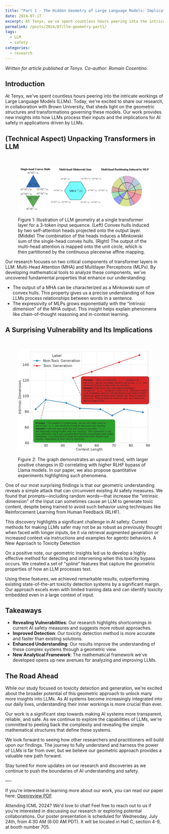 ```yaml
---
title: "Part 1 - The Hidden Geometry of Large Language Models: Implications on Safety & Toxicity‍"
date: 2024-07-17
excerpt: At Tenyx, we've spent countless hours peering into the intricate workings of Large Language Models (LLMs). Today, we're excited to share our research, in collaboration with Brown University, that sheds light on the geometric structures and transformations governing these models. Our work provides new insights into how LLMs process their inputs and the implications for AI safety in applications driven by LLMs.
permalink: /posts/2024/07/llm-geometry-part1/
tags:
  - LLM
  - safety
categories:
  - research
---
```


_Written for article published at Tenyx. Co-author: Romain Cosentino._

## Introduction

At Tenyx, we've spent countless hours peering into the intricate workings of Large Language Models (LLMs). Today, we're excited to share our research, in collaboration with Brown University, that sheds light on the geometric structures and transformations governing these models. Our work provides new insights into how LLMs process their inputs and the implications for AI safety in applications driven by LLMs.

## (Technical Aspect) Unpacking Transformers in LLM

‍<figure>
<a href="/images/llm_geometry/attention_geometry.png"><img src="/images/llm_geometry/attention_geometry.png" alt="Attention Geometry"/></a>

<figcaption>
Figure 1: Illustration of LLM geometry at a single transformer layer for a 3-token input sequence. (Left) Convex hulls induced by two self-attention heads projected onto the output layer. (Middle) The combination of the heads induces a Minkowski sum of the single-head convex hulls. (Right) The output of the multi-head attention is mapped onto the unit circle, which is then partitioned by the continuous piecewise affine mapping.
</figcaption>
</figure>

Our research focuses on two critical components of transformer layers in LLM: Multi-Head Attention (MHA) and Multilayer Perceptrons (MLPs). By developing mathematical tools to analyze these components, we've uncovered fundamental properties that enhance our understanding:

- The output of a MHA can be characterized as a Minkowski sum of convex hulls. This property gives us a precise understanding of how LLMs process relationships between words in a sentence.
- The expressivity of MLPs grows exponentially with the “intrinsic dimension” of the MHA output. This insight helps explain phenomena like chain-of-thought reasoning and in-context learning.

## A Surprising Vulnerability and Its Implications

‍<figure>
<a href="/images/llm_geometry/rlhf_jailbreak.png"><img src="/images/llm_geometry/rlhf_jailbreak.png" alt="RLHF Jailbreak"/></a>

<figcaption>
Figure 2: The graph demonstrates an upward trend, with larger positive changes in ID correlating with higher RLHF bypass of Llama models. In our paper, we also propose quantitative experiments highlighting such phenomena.
</figcaption>
</figure>

One of our most surprising findings is that our geometric understanding reveals a simple attack that can circumvent existing AI safety measures. We found that prompts—including random words—that increase the "intrinsic dimension" of the input can sometimes cause an LLM to generate toxic content, despite being trained to avoid such behavior using techniques like Reinforcement Learning from Human Feedback (RLHF).

This discovery highlights a significant challenge in AI safety. Current methods for making LLMs safer may not be as robust as previously thought when faced with longer inputs, be it via retrieval augmented generation or increased context via instructions and examples for agentic behaviors.
A New Approach to Toxicity Detection

On a positive note, our geometric insights led us to develop a highly effective method for detecting and intervening when this toxicity bypass occurs. We created a set of "spline” features that capture the geometric properties of how an LLM processes text.

Using these features, we achieved remarkable results, outperforming existing state-of-the-art toxicity detection systems by a significant margin. Our approach excels even with limited training data and can identify toxicity embedded even in a large context of input.

## Takeaways

- **Revealing Vulnerabilities**: Our research highlights shortcomings in current AI safety measures and suggests more robust approaches.
- **Improved Detection**: Our toxicity detection method is more accurate and faster than existing solutions.
- **Enhanced Understanding**: Our results improve the understanding of these complex systems through a geometric view.
- **New Analytical Framework**: The mathematical framework we've developed opens up new avenues for analyzing and improving LLMs.

## The Road Ahead

While our study focused on toxicity detection and generation, we're excited about the broader potential of this geometric approach to unlock many more insights into LLMs. As AI systems become increasingly integrated into our daily lives, understanding their inner workings is more crucial than ever.

Our work is a significant step towards making AI systems more transparent, reliable, and safe. As we continue to explore the capabilities of LLMs, we're committed to peeling back the complexity and revealing the simple mathematical structures that define these systems.

We look forward to seeing how other researchers and practitioners will build upon our findings. The journey to fully understand and harness the power of LLMs is far from over, but we believe our geometric approach provides a valuable new path forward.

Stay tuned for more updates on our research and discoveries as we continue to push the boundaries of AI understanding and safety.

—-

If you're interested in learning more about our work, you can read our paper here: [Openreview PDF](https://openreview.net/pdf?id=glfcwSsks8)

Attending ICML 2024? We'd love to chat! Feel free to reach out to us if you're interested in discussing our research or exploring potential collaborations. Our poster presentation is scheduled for Wednesday, July 24th, from 4:30 AM (6:00 AM PDT). It will be located in Hall C, section 4-9, at booth number 705.
